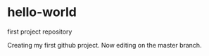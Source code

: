 # hello-world

first project repository

Creating my first github project. Now editing on the master branch.
